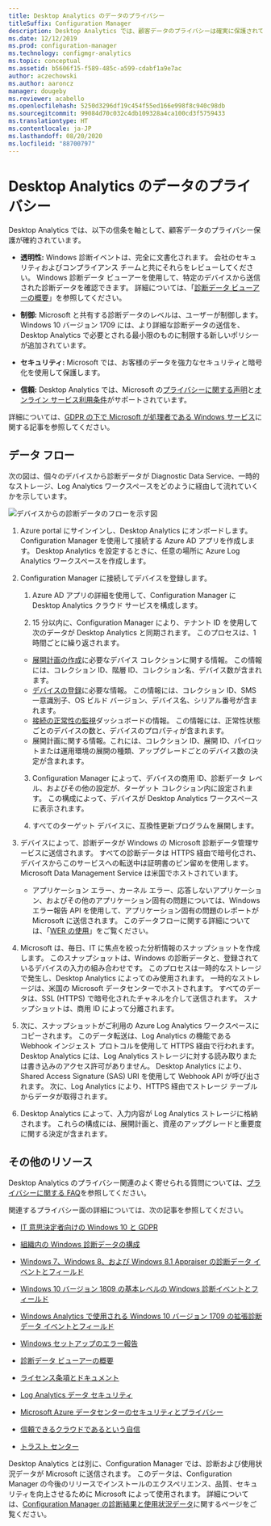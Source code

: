 ```yaml
---
title: Desktop Analytics のデータのプライバシー
titleSuffix: Configuration Manager
description: Desktop Analytics では、顧客データのプライバシーは確実に保護されています
ms.date: 12/12/2019
ms.prod: configuration-manager
ms.technology: configmgr-analytics
ms.topic: conceptual
ms.assetid: b5606f15-f589-485c-a599-cdabf1a9e7ac
author: aczechowski
ms.author: aaroncz
manager: dougeby
ms.reviewer: acabello
ms.openlocfilehash: 5250d3296df19c454f55ed166e998f8c940c98db
ms.sourcegitcommit: 99084d70c032c4db109328a4ca100cd3f5759433
ms.translationtype: HT
ms.contentlocale: ja-JP
ms.lasthandoff: 08/20/2020
ms.locfileid: "88700797"
---
```

# <a name="desktop-analytics-data-privacy"></a>Desktop Analytics のデータのプライバシー

Desktop Analytics では、以下の信条を軸として、顧客データのプライバシー保護が確約されています。

- **透明性:** Windows 診断イベントは、完全に文書化されます。 会社のセキュリティおよびコンプライアンス チームと共にそれらをレビューしてください。 Windows 診断データ ビューアーを使用して、特定のデバイスから送信された診断データを確認できます。 詳細については、「[診断データ ビューアーの概要](/windows/configuration/diagnostic-data-viewer-overview)」を参照してください。  

- **制御:** Microsoft と共有する診断データのレベルは、ユーザーが制御します。 Windows 10 バージョン 1709 には、より詳細な診断データの送信を、Desktop Analytics で必要とされる最小限のものに制限する新しいポリシーが追加されています。  

- **セキュリティ:** Microsoft では、お客様のデータを強力なセキュリティと暗号化を使用して保護します。  

- **信頼:** Desktop Analytics では、Microsoft の[プライバシーに関する声明](https://privacy.microsoft.com/privacystatement)と[オンライン サービス利用条件](https://www.microsoftvolumelicensing.com/DocumentSearch.aspx?Mode=3&DocumentTypeId=46)がサポートされています。  

詳細については、[GDPR の下で Microsoft が処理者である Windows サービス](/windows/privacy/gdpr-it-guidance#windows-services-where-microsoft-is-the-processor-under-the-gdpr)に関する記事を参照してください。<!-- 5353168 -->

## <a name="data-flow"></a>データ フロー

次の図は、個々のデバイスから診断データが Diagnostic Data Service、一時的なストレージ、Log Analytics ワークスペースをどのように経由して流れていくかを示しています。

![デバイスからの診断データのフローを示す図](media/da-data-flow.png)

1. Azure portal にサインインし、Desktop Analytics にオンボードします。 Configuration Manager を使用して接続する Azure AD アプリを作成します。 Desktop Analytics を設定するときに、任意の場所に Azure Log Analytics ワークスペースを作成します。  

2. Configuration Manager に接続してデバイスを登録します。  

    1. Azure AD アプリの詳細を使用して、Configuration Manager に Desktop Analytics クラウド サービスを構成します。  

    2. 15 分以内に、Configuration Manager により、テナント ID を使用して次のデータが Desktop Analytics と同期されます。 このプロセスは、1 時間ごとに繰り返されます。

      - [展開計画の作成](create-deployment-plans.md)に必要なデバイス コレクションに関する情報。 この情報には、コレクション ID、階層 ID、コレクション名、デバイス数が含まれます。 
      - [デバイスの登録](enroll-devices.md)に必要な情報。 この情報には、コレクション ID、SMS 一意識別子、OS ビルド バージョン、デバイス名、シリアル番号が含まれます。
      - [接続の正常性の監視](monitor-connection-health.md)ダッシュボードの情報。 この情報には、正常性状態ごとのデバイスの数と、デバイスのプロパティが含まれます。
      - 展開計画に関する情報。これには、コレクション ID、展開 ID、パイロットまたは運用環境の展開の種類、アップグレードごとのデバイス数の決定が含まれます。

    3. Configuration Manager によって、デバイスの商用 ID、診断データ レベル、およびその他の設定が、ターゲット コレクション内に設定されます。 この構成によって、デバイスが Desktop Analytics ワークスペースに表示されます。  

    4. すべてのターゲット デバイスに、互換性更新プログラムを展開します。  

3. デバイスによって、診断データが Windows の Microsoft 診断データ管理サービスに送信されます。 すべての診断データは HTTPS 経由で暗号化され、デバイスからこのサービスへの転送中は証明書のピン留めを使用します。 Microsoft Data Management Service は米国でホストされています。

      - アプリケーション エラー、カーネル エラー、応答しないアプリケーション、およびその他のアプリケーション固有の問題については、Windows エラー報告 API を使用して、アプリケーション固有の問題のレポートが Microsoft に送信されます。 このデータフローに関する詳細については、「[WER の使用](/windows/win32/wer/using-wer)」をご覧ください。
      
4. Microsoft は、毎日、IT に焦点を絞った分析情報のスナップショットを作成します。 このスナップショットは、Windows の診断データと、登録されているデバイスの入力の組み合わせです。 このプロセスは一時的なストレージで発生し、Desktop Analytics によってのみ使用されます。 一時的なストレージは、米国の Microsoft データセンターでホストされます。 すべてのデータは、SSL (HTTPS) で暗号化されたチャネルを介して送信されます。 スナップショットは、商用 ID によって分離されます。  

5. 次に、スナップショットがご利用の Azure Log Analytics ワークスペースにコピーされます。 このデータ転送は、Log Analytics の機能である Webhook インジェスト プロトコルを使用して HTTPS 経由で行われます。 Desktop Analytics には、Log Analytics ストレージに対する読み取りまたは書き込みのアクセス許可がありません。 Desktop Analytics により、Shared Access Signature (SAS) URI を使用して Webhook API が呼び出されます。 次に、Log Analytics により、HTTPS 経由でストレージ テーブルからデータが取得されます。

6. Desktop Analytics によって、入力内容が Log Analytics ストレージに格納されます。 これらの構成には、展開計画と、資産のアップグレードと重要度に関する決定が含まれます。  

## <a name="other-resources"></a>その他のリソース

Desktop Analytics のプライバシー関連のよく寄せられる質問については、[プライバシーに関する FAQ](faq.md#privacy)を参照してください。

関連するプライバシー面の詳細については、次の記事を参照してください。

- [IT 意思決定者向けの Windows 10 と GDPR](/windows/privacy/gdpr-it-guidance)  

- [組織内の Windows 診断データの構成](/windows/privacy/configure-windows-diagnostic-data-in-your-organization)  

- [Windows 7、Windows 8、および Windows 8.1 Appraiser の診断データ イベントとフィールド](/previous-versions/windows/it-pro/windows-8.1-and-8/appraiser-diagnostic-data-events-and-fields)  

- [Windows 10 バージョン 1809 の基本レベルの Windows 診断イベントとフィールド](/windows/privacy/basic-level-windows-diagnostic-events-and-fields-1809)  

- [Windows Analytics で使用される Windows 10 バージョン 1709 の拡張診断データ イベントとフィールド](/windows/privacy/enhanced-diagnostic-data-windows-analytics-events-and-fields)  

- [Windows セットアップのエラー報告](/windows/deployment/upgrade/windows-error-reporting)

- [診断データ ビューアーの概要](/windows/privacy/diagnostic-data-viewer-overview)  

- [ライセンス条項とドキュメント](https://www.microsoftvolumelicensing.com/DocumentSearch.aspx?Mode=3&DocumentTypeId=31)  

- [Log Analytics データ セキュリティ](/azure/azure-monitor/platform/data-security)

- [Microsoft Azure データセンターのセキュリティとプライバシー](https://azure.microsoft.com/global-infrastructure/)  

- [信頼できるクラウドであるという自信](https://azure.microsoft.com/overview/trusted-cloud/)  

- [トラスト センター](https://www.microsoft.com/trustcenter)  

Desktop Analytics とは別に、Configuration Manager では、診断および使用状況データが Microsoft に送信されます。 このデータは、Configuration Manager の今後のリリースでインストールのエクスペリエンス、品質、セキュリティを向上させるために Microsoft によって使用されます。 詳細については、[Configuration Manager の診断結果と使用状況データ](../core/plan-design/diagnostics/diagnostics-and-usage-data.md)に関するページをご覧ください。
